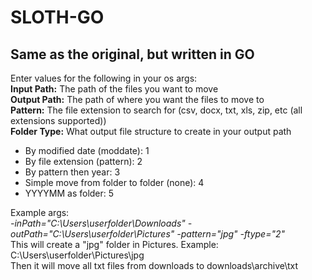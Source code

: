 # SLOTH-GO
<h2>Same as the original, but written in GO</h2>

Enter values for the following in your os args:<br />
<strong>Input Path:</strong> The path of the files you want to move<br />
<strong>Output Path:</strong> The path of where you want the files to move to<br />
<strong>Pattern:</strong> The file extension to search for (csv, docx, txt, xls, zip, etc (all extensions supported))<br />
<strong>Folder Type:</strong> What output file structure to create in your output path<br />
<ul>
<li>By modified date (moddate):  1</li>
<li>By file extension (pattern):  2</li>
<li>By pattern then year:  3</li>
<li>Simple move from folder to folder (none):  4</li>
<li>YYYYMM as folder:  5</li>
</ul>
  
Example args:<br />
<i>-inPath="C:\Users\userfolder\Downloads" -outPath="C:\Users\userfolder\Pictures" -pattern="jpg" -ftype="2"</i><br />
This will create a "jpg" folder in Pictures. Example: C:\Users\userfolder\Pictures\jpg<br />
  Then it will move all txt files from downloads to downloads\archive\txt<br />
